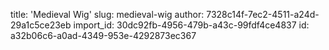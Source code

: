 title: 'Medieval Wig'
slug: medieval-wig
author: 7328c14f-7ec2-4511-a24d-29a1c5ce23eb
import_id: 30dc92fb-4956-479b-a43c-99fdf4ce4837
id: a32b06c6-a0ad-4349-953e-4292873ec367
